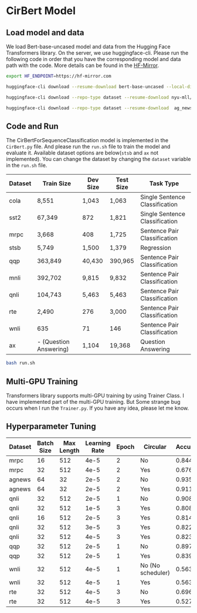 # CirBert Model
## Load model and data
We load Bert-base-uncased model and data from the Hugging Face Transformers library. On the server, we use huggingface-cli. Please run the following code in order that you have the corresponding model and data path with the code. More details can be found in the [HF-Mirror](https://hf-mirror.com/).

```bash
export HF_ENDPOINT=https://hf-mirror.com

huggingface-cli download --resume-download bert-base-uncased --local-dir ./model

huggingface-cli download --repo-type dataset --resume-download nyu-mll/glue --local-dir ./data

huggingface-cli download --repo-type dataset --resume-download  ag_news --local-dir ./data
```

## Code and Run

The CirBertForSequenceClassification model is implemented in the `CirBert.py` file. And please run the `run.sh` file to train the model and evaluate it.
Available dataset options are below(`stsb` and `ax` not implemented). You can change the dataset by changing the `dataset` variable in the `run.sh` file.

| Dataset | Train Size | Dev Size | Test Size | Task Type |
|---------|------------|----------|-----------|-----------|
| cola    | 8,551      | 1,043    | 1,063     | Single Sentence Classification |
| sst2   | 67,349     | 872      | 1,821     | Single Sentence Classification |
| mrpc    | 3,668      | 408      | 1,725     | Sentence Pair Classification |
| stsb   | 5,749      | 1,500    | 1,379     | Regression |
| qqp     | 363,849    | 40,430   | 390,965   | Sentence Pair Classification |
| mnli    | 392,702    | 9,815    | 9,832     | Sentence Pair Classification |
| qnli    | 104,743    | 5,463    | 5,463     | Sentence Pair Classification |
| rte     | 2,490      | 276      | 3,000     | Sentence Pair Classification |
| wnli    | 635        | 71       | 146       | Sentence Pair Classification |
| ax      | - (Question Answering) | 1,104   | 19,368    | Question Answering |

```bash
bash run.sh
```

## Multi-GPU Training
Transformers library supports multi-GPU training by using Trainer Class. I have implemented part of the multi-GPU training. But Some strange bug occurs when I run the `Trainer.py`. If you have any idea, please let me know. 


## Hyperparameter Tuning

| Dataset | Batch Size | Max Length | Learning Rate | Epoch | Circular | Accuracy | Ref  Accuracy | Data Size |
|---------|------------|------------|---------------|-------|----------|----------|---------------|-----------|
|mrpc     | 16         | 512        |4e-5           | 2     | No       | 0.8441   |0.8407 |3.6k|
|mrpc     | 32         | 512        |4e-5           | 2     | Yes      | 0.6765   |-      |3.6k|
|agnews   | 64         | 32         |2e-5           | 2     | No       | 0.9357   |0.9475 |120k|
|agnews   | 64         | 32         |2e-5           | 2     | Yes      | 0.9111   |-      |120k|
|qnli     | 32         | 512        |2e-5           | 1     | No       | 0.9083   |0.9066 |105k|
|qnli     | 32         | 512        |1e-5           | 3     | Yes      | 0.8080   |-      |105k|
|qnli     | 16         | 512        |2e-5           | 3     | Yes      | 0.8149   |-      |105k|
|qnli     | 32         | 512        |3e-5           | 3     | Yes      | 0.8224   |-      |105k|
|qnli     | 32         | 512        |4e-5           | 3     | Yes      | 0.8230   |-      |105k|
|qqp      | 32         | 512        |2e-5           | 1     | No       | 0.8970   |0.9071 |363k|
|qqp      | 32         | 512        |2e-5           | 1     | Yes      | 0.8392   |-      |363k|
|wnli     | 32         | 512        |4e-5           | 1     | No (No scheduler)   | 0.5634   |0.5634 |0.63k|
|wnli     | 32         | 512        |4e-5           | 1     | Yes      | 0.5634   |-      |0.63k|
|rte      | 32         | 512        |4e-5           | 3     | No       | 0.6968   |0.6570 |2.5k|
|rte      | 32         | 512        |4e-5           | 3     | Yes      | 0.5271   |-      |2.5k|






 






